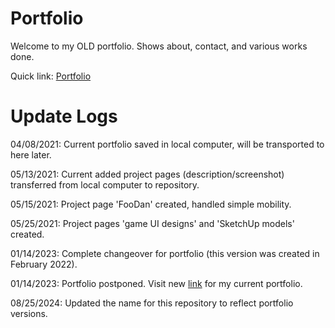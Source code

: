 # Portfolio
Welcome to my OLD portfolio. Shows about, contact, and various works done.

Quick link: <a target="blank" href="https://yijio.github.io/portfolio-21-22/">Portfolio</a>

# Update Logs
04/08/2021: Current portfolio saved in local computer, will be transported to here later.

05/13/2021: Current added project pages (description/screenshot) transferred from local computer to repository.

05/15/2021: Project page 'FooDan' created, handled simple mobility.

05/25/2021: Project pages 'game UI designs' and 'SketchUp models' created.

01/14/2023: Complete changeover for portfolio (this version was created in February 2022).

01/14/2023: Portfolio postponed. Visit new <a target="blank" href="https://yijio.github.io/portfolio/">link</a> for my current portfolio.

08/25/2024: Updated the name for this repository to reflect portfolio versions.
